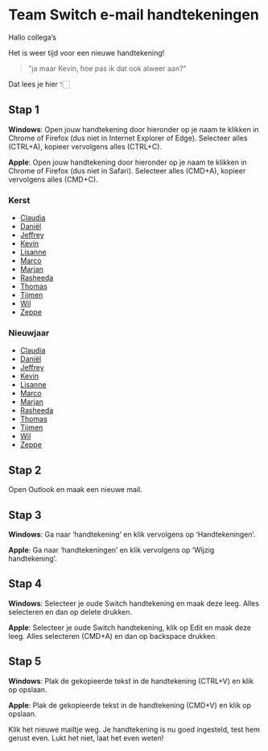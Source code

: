 # Team Switch e-mail handtekeningen
Hallo collega’s
 
Het is weer tijd voor een nieuwe handtekening! 
 
> "ja maar Kevin, hoe pas ik dat ook alweer aan?"
 
Dat lees je hier 👇🏻

## Stap 1

**Windows**: Open jouw handtekening door hieronder op je naam te klikken in Chrome of Firefox (dus niet in Internet Explorer of Edge). Selecteer alles (CTRL+A), kopieer vervolgens alles (CTRL+C).

**Apple**: Open jouw handtekening door hieronder op je naam te klikken in Chrome of Firefox (dus niet in Safari). Selecteer alles (CMD+A), kopieer vervolgens alles (CMD+C).

### Kerst
- [Claudia](https://team-switch-reclamebureau.github.io/signatures/kerst/claudia.html)
- [Daniël](https://team-switch-reclamebureau.github.io/signatures/kerst/daniel.html)
- [Jeffrey](https://team-switch-reclamebureau.github.io/signatures/kerst/jeffrey.html)
- [Kevin](https://team-switch-reclamebureau.github.io/signatures/kerst/kevin.html)
- [Lisanne](https://team-switch-reclamebureau.github.io/signatures/kerst/lisanne.html)
- [Marco](https://team-switch-reclamebureau.github.io/signatures/kerst/marco.html)
- [Marjan](https://team-switch-reclamebureau.github.io/signatures/kerst/marjan.html)
- [Rasheeda](https://team-switch-reclamebureau.github.io/signatures/kerst/rasheeda.html)
- [Thomas](https://team-switch-reclamebureau.github.io/signatures/kerst/thomas.html)
- [Tijmen](https://team-switch-reclamebureau.github.io/signatures/kerst/tijmen.html)
- [Wil](https://team-switch-reclamebureau.github.io/signatures/kerst/wil.html)
- [Zeppe](https://team-switch-reclamebureau.github.io/signatures/kerst/zeppe.html)

### Nieuwjaar
- [Claudia](https://team-switch-reclamebureau.github.io/signatures/newyear/claudia.html)
- [Daniël](https://team-switch-reclamebureau.github.io/signatures/newyear/daniel.html)
- [Jeffrey](https://team-switch-reclamebureau.github.io/signatures/newyear/jeffrey.html)
- [Kevin](https://team-switch-reclamebureau.github.io/signatures/newyear/kevin.html)
- [Lisanne](https://team-switch-reclamebureau.github.io/signatures/newyear/lisanne.html)
- [Marco](https://team-switch-reclamebureau.github.io/signatures/newyear/marco.html)
- [Marjan](https://team-switch-reclamebureau.github.io/signatures/newyear/marjan.html)
- [Rasheeda](https://team-switch-reclamebureau.github.io/signatures/newyear/rasheeda.html)
- [Thomas](https://team-switch-reclamebureau.github.io/signatures/newyear/thomas.html)
- [Tijmen](https://team-switch-reclamebureau.github.io/signatures/newyear/tijmen.html)
- [Wil](https://team-switch-reclamebureau.github.io/signatures/newyear/wil.html)
- [Zeppe](https://team-switch-reclamebureau.github.io/signatures/newyear/zeppe.html)
 
## Stap 2

Open Outlook en maak een nieuwe mail.
 
## Stap 3

**Windows**: Ga naar ‘handtekening’ en klik vervolgens op ‘Handtekeningen’.

**Apple**: Ga naar ‘handtekeningen’ en klik vervolgens op ‘Wijzig handtekening’.
 
## Stap 4

**Windows**: Selecteer je oude Switch handtekening en maak deze leeg. Alles selecteren en dan op delete drukken.

**Apple**: Selecteer je oude Switch handtekening, klik op Edit en maak deze leeg. Alles selecteren (CMD+A) en dan op backspace drukken.
 
## Stap 5

**Windows**: Plak de gekopieerde tekst in de handtekening (CTRL+V) en klik op opslaan.

**Apple**: Plak de gekopieerde tekst in de handtekening (CMD+V) en klik op opslaan.

Klik het nieuwe mailtje weg. Je handtekening is nu goed ingesteld, test hem gerust even. Lukt het niet, laat het even weten!
